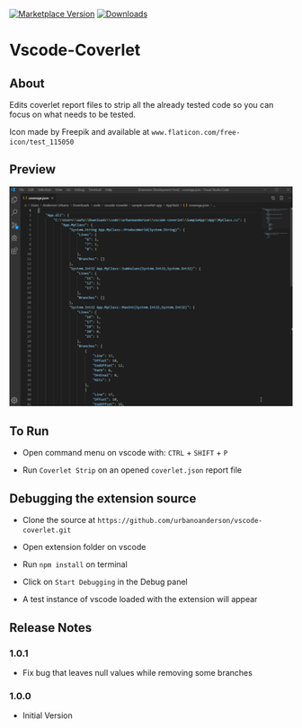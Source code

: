 [![Marketplace Version](https://vsmarketplacebadge.apphb.com/version-short/urbanoanderson.vscode-coverlet.svg)](https://marketplace.visualstudio.com/items?itemName=urbanoanderson.vscode-coverlet) [![Downloads](https://vsmarketplacebadge.apphb.com/downloads-short/urbanoanderson.vscode-coverlet.svg)](https://marketplace.visualstudio.com/items?itemName=urbanoanderson.vscode-coverlet)

# Vscode-Coverlet

## About

Edits coverlet report files to strip all the already tested code so you can focus on what needs to be tested.

Icon made by Freepik and available at `www.flaticon.com/free-icon/test_115050`

## Preview

![Image](./img/preview.gif)

## To Run

- Open command menu on vscode with: `CTRL` + `SHIFT` + `P`

- Run `Coverlet Strip` on an opened `coverlet.json` report file

## Debugging the extension source

- Clone the source at `https://github.com/urbanoanderson/vscode-coverlet.git`

- Open extension folder on vscode

- Run `npm install` on terminal

- Click on `Start Debugging` in the Debug panel

- A test instance of vscode loaded with the extension will appear

## Release Notes

### 1.0.1

- Fix bug that leaves null values while removing some branches

### 1.0.0

- Initial Version